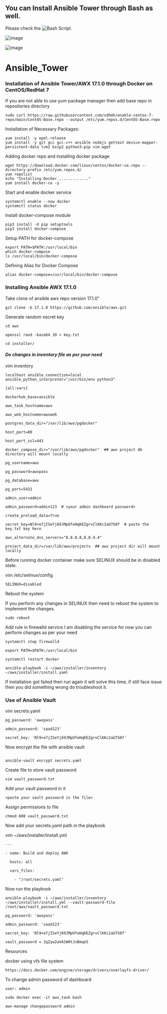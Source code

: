 ## You can Install Ansible Tower through Bash as well. 
Please check the ![Bash Script](https://github.com/abdulsaad209/Ansible_Tower/tree/master/installation-through-bash).


![image](https://github.com/user-attachments/assets/f2c957b9-d1cf-4fcd-a866-4947c2b12d19)

![image](https://github.com/user-attachments/assets/c8dc1bdd-f4dd-47fc-9d47-df031eee529c)



# Ansible_Tower
### Installation of Ansible Tower/AWX 17.1.0 through Docker on CentOS/RedHat 7 ###

If you are not able to use yum package manager then add base repo in repositories directory
```
sudo curl https://raw.githubusercontent.com/sdhmh/enable-centos-7-repo/main/CentOS-Base.repo --output /etc/yum.repos.d/CentOS-Base.repo
```
Installation of Necessary Packages:
```
yum install -y epel-release
yum install -y git gcc gcc-c++ ansible nodejs gettext device-mapper-persistent-data lvm2 bzip2 python3-pip vim wget 
```
Adding docker repo and installing docker package
```
wget https://download.docker.com/linux/centos/docker-ce.repo --directory-prefix /etc/yum.repos.d/
yum repolist
echo "Installing Docker.............."
yum install docker-ce -y
```
Start and enable docker service
```
systemctl enable --now docker
systemctl status docker
```
Install docker-compose module
```
pip3 install -U pip setuptools 
pip3 install docker-compose
```
Setup PATH for docker-compose
```
export PATH=$PATH:/usr/local/bin
which docker-compose
ls /usr/local/bin/docker-compose
```
Defining Alias for Docker Compose
```
alias docker-compose=/usr/local/bin/docker-compose
```

### Installing Ansible AWX 17.1.0
Take clone of ansible awx repo version 17.1.0"
```
git clone -b 17.1.0 https://github.com/ansible/awx.git
```
Generate random secret key
```
cd awx

openssl rand -base64 30 > key.txt

cd installer/
```
#### _Do changes in inventory file as per your need_

vim inventory
```
localhost ansible_connection=local ansible_python_interpreter="/usr/bin/env python3"

[all:vars]

dockerhub_base=ansible

awx_task_hostname=awx

awx_web_hostname=awxweb

postgres_data_dir="/var/lib/awx/pgdocker"

host_port=80

host_port_ssl=443

docker_compose_dir="/var/lib/awx/pgdocker"  ## awx project db directory will mount locally

pg_username=awx

pg_password=awxpass

pg_database=awx

pg_port=5432

admin_user=admin

admin_password=admin123  # <your admin dashboard password>

create_preload_data=True

secret_key=Nl9+e7jISeYj69JMpOfeHqKEZgrvClKKc2aU7S0f  # paste the key.txt key here 

awx_alternate_dns_servers="8.8.8.8,8.8.4.4"

project_data_dir=/var/lib/awx/projects  ## awx project dir will mount locally
```

Before running docker container make sure SELINUX should be in disabled state.

vim /etc/selinux/config
```
SELINUX=disabled
```

Reboot the system

If you perform any changes in SELINUX then need to reboot the system to implement the changes.
```
sudo reboot
```

Add rule in firewalld service
I am disabling the service for now you can perform changes as per your need

```
systemctl stop firewalld 

export PATH=$PATH:/usr/local/bin

systemctl restart docker

ansible-playbook -i ~/awx/installer/inventory ~/awx/installer/install.yaml
```

If installation got failed then run again it will solve this time, if still face issue then you did something wrong do troubleshoot it.



### Use of Ansible Vault

vim secrets.yaml
```
pg_password: 'awxpass'

admin_password: 'saad123'

secret_key: 'Nl9+e7jISeYj69JMpOfeHqKEZgrvClKKc2aU7S0f'
```

Now encrypt the file with ansible vault 
```

ansible-vault encrypt secrets.yaml
```

Create file to store vault password
```
vim vault_password.txt
```
Add your vault password in it
```
<paste your vault password in the file>
```

Assign permissions to file
```
chmod 600 vault_password.txt
```

Now add your secrets.yaml path in the playbook

vim ~/awx/installer/install.yml
```
---

- name: Build and deploy AWX

  hosts: all
  
  vars_files:
  
    - "/root/secrets.yaml"
```

Now run the playbook
```
ansible-playbook -i ~/awx/installer/inventory ~/awx/installer/install.yml --vault-password-file /root/awx/vault_password.txt
```
```
pg_password: 'awxpass'

admin_password: 'saad123'

secret_key: 'Nl9+e7jISeYj69JMpOfeHqKEZgrvClKKc2aU7S0f'

vault_password = 2qZyw2aVA1W0tJsBmqe5
```


Resources

docker using vfs file system
```
https://docs.docker.com/engine/storage/drivers/overlayfs-driver/
```


To change admin password of dashboard
```
user: admin

sudo docker exec -it awx_task bash

awx-manage changepassword admin
```
